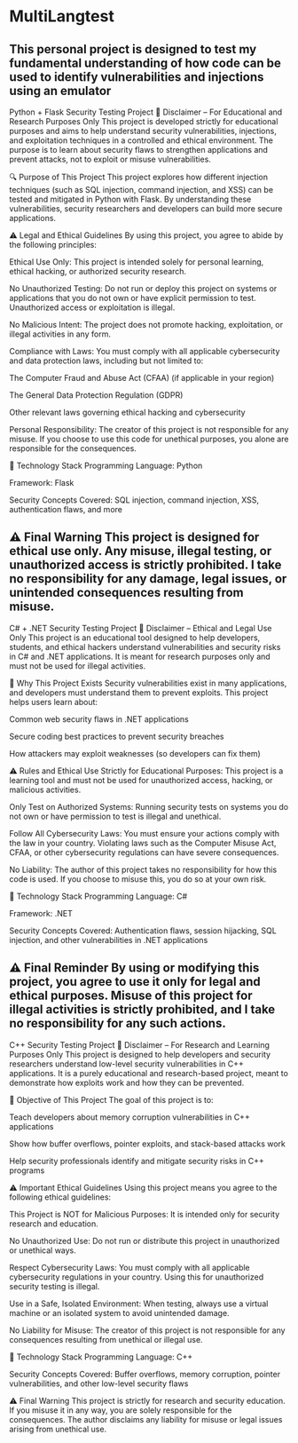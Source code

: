 # MultiLangtest
This personal project is designed to test my fundamental understanding of how code can be used to identify vulnerabilities and injections using an emulator
---------------------------------------------------------------------------------------------------------------------------------------------------------------------------------------------
Python + Flask Security Testing Project
🚨 Disclaimer – For Educational and Research Purposes Only
This project is developed strictly for educational purposes and aims to help understand security vulnerabilities, injections, and exploitation techniques in a controlled and ethical environment. The purpose is to learn about security flaws to strengthen applications and prevent attacks, not to exploit or misuse vulnerabilities.

🔍 Purpose of This Project
This project explores how different injection techniques (such as SQL injection, command injection, and XSS) can be tested and mitigated in Python with Flask. By understanding these vulnerabilities, security researchers and developers can build more secure applications.

⚠️ Legal and Ethical Guidelines
By using this project, you agree to abide by the following principles:

Ethical Use Only: This project is intended solely for personal learning, ethical hacking, or authorized security research.

No Unauthorized Testing: Do not run or deploy this project on systems or applications that you do not own or have explicit permission to test. Unauthorized access or exploitation is illegal.

No Malicious Intent: The project does not promote hacking, exploitation, or illegal activities in any form.

Compliance with Laws: You must comply with all applicable cybersecurity and data protection laws, including but not limited to:

The Computer Fraud and Abuse Act (CFAA) (if applicable in your region)

The General Data Protection Regulation (GDPR)

Other relevant laws governing ethical hacking and cybersecurity

Personal Responsibility: The creator of this project is not responsible for any misuse. If you choose to use this code for unethical purposes, you alone are responsible for the consequences.

🔧 Technology Stack
Programming Language: Python

Framework: Flask

Security Concepts Covered: SQL injection, command injection, XSS, authentication flaws, and more

⚠️ Final Warning
This project is designed for ethical use only. Any misuse, illegal testing, or unauthorized access is strictly prohibited. I take no responsibility for any damage, legal issues, or unintended consequences resulting from misuse.
---------------------------------------------------------------------------------------------------------------------------------------------------------------------------------------------
C# + .NET Security Testing Project
🚨 Disclaimer – Ethical and Legal Use Only
This project is an educational tool designed to help developers, students, and ethical hackers understand vulnerabilities and security risks in C# and .NET applications. It is meant for research purposes only and must not be used for illegal activities.

📌 Why This Project Exists
Security vulnerabilities exist in many applications, and developers must understand them to prevent exploits. This project helps users learn about:

Common web security flaws in .NET applications

Secure coding best practices to prevent security breaches

How attackers may exploit weaknesses (so developers can fix them)

⚠️ Rules and Ethical Use
Strictly for Educational Purposes: This project is a learning tool and must not be used for unauthorized access, hacking, or malicious activities.

Only Test on Authorized Systems: Running security tests on systems you do not own or have permission to test is illegal and unethical.

Follow All Cybersecurity Laws: You must ensure your actions comply with the law in your country. Violating laws such as the Computer Misuse Act, CFAA, or other cybersecurity regulations can have severe consequences.

No Liability: The author of this project takes no responsibility for how this code is used. If you choose to misuse this, you do so at your own risk.

🔧 Technology Stack
Programming Language: C#

Framework: .NET

Security Concepts Covered: Authentication flaws, session hijacking, SQL injection, and other vulnerabilities in .NET applications

⚠️ Final Reminder
By using or modifying this project, you agree to use it only for legal and ethical purposes. Misuse of this project for illegal activities is strictly prohibited, and I take no responsibility for any such actions.
---------------------------------------------------------------------------------------------------------------------------------------------------------------------------------------------
C++ Security Testing Project
🚨 Disclaimer – For Research and Learning Purposes Only
This project is designed to help developers and security researchers understand low-level security vulnerabilities in C++ applications. It is a purely educational and research-based project, meant to demonstrate how exploits work and how they can be prevented.

📌 Objective of This Project
The goal of this project is to:

Teach developers about memory corruption vulnerabilities in C++ applications

Show how buffer overflows, pointer exploits, and stack-based attacks work

Help security professionals identify and mitigate security risks in C++ programs

⚠️ Important Ethical Guidelines
Using this project means you agree to the following ethical guidelines:

This Project is NOT for Malicious Purposes: It is intended only for security research and education.

No Unauthorized Use: Do not run or distribute this project in unauthorized or unethical ways.

Respect Cybersecurity Laws: You must comply with all applicable cybersecurity regulations in your country. Using this for unauthorized security testing is illegal.

Use in a Safe, Isolated Environment: When testing, always use a virtual machine or an isolated system to avoid unintended damage.

No Liability for Misuse: The creator of this project is not responsible for any consequences resulting from unethical or illegal use.

🔧 Technology Stack
Programming Language: C++

Security Concepts Covered: Buffer overflows, memory corruption, pointer vulnerabilities, and other low-level security flaws

⚠️ Final Warning
This project is strictly for research and security education. If you misuse it in any way, you are solely responsible for the consequences. The author disclaims any liability for misuse or legal issues arising from unethical use.
